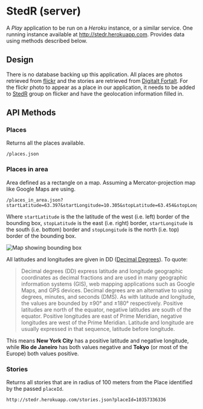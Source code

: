 StedR (server)
=============

A *Play* application to be run on a *Heroku* instance, or a similar service. One running instance available at http://stedr.herokuapp.com. Provides data using methods described below.

Design
------

There is no database backing up this application. All places are photos retrieved from [flickr](http://www.flickr.com/) and the stories are retrieved from [Digitalt Fortalt](http://digitaltfortalt.no/). For the flickr photo to appear as a place in our application, it needs to be added to [StedR](http://www.flickr.com/groups/2297124@N25/) group on flicker and have the geolocation information filled in.


API Methods
-----------

### Places

Returns all the places available.

    /places.json

### Places in area

Area defined as a rectangle on a map. Assuming a Mercator-projection map like Google Maps are using.
  
    /places_in_area.json?startLatitude=63.397&startLongitude=10.305&stopLatitude=63.454&stopLongitude=10.492

Where `startLatitude` is the the latitude of the west (i.e. left) border of the bounding box, `stopLatitude` is the east (i.e. right) border, `startLongitude` is the south (i.e. bottom) border and `stopLongitude` is the north (i.e. top) border of the bounding box. 

![Map showing bounding box](http://i.imgur.com/GsKoPQZ.png)

All latitudes and longitudes are given in DD ([Decimal Degrees](http://en.wikipedia.org/wiki/Decimal_degrees)). To quote:

> Decimal degrees (DD) express latitude and longitude geographic coordinates as decimal fractions and are used in many geographic information systems (GIS), web mapping applications such as Google Maps, and GPS devices. Decimal degrees are an alternative to using degrees, minutes, and seconds (DMS). As with latitude and longitude, the values are bounded by ±90° and ±180° respectively.
> Positive latitudes are north of the equator, negative latitudes are south of the equator. Positive longitudes are east of Prime Meridian, negative longitudes are west of the Prime Meridian. Latitude and longitude are usually expressed in that sequence, latitude before longitude.

This means **New York City** has a positive latitude and negative longitude, while **Rio de Janeiro** has both values negative and **Tokyo** (or most of the Europe) both values positive.

### Stories

Returns all stories that are in radius of 100 meters from the Place identified by the passed `placeId`.

    http://stedr.herokuapp.com/stories.json?placeId=10357336336
